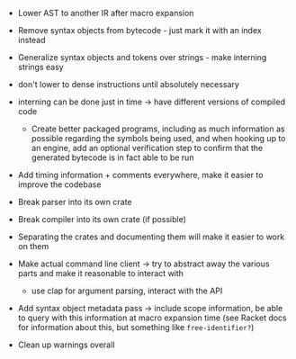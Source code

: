 * Lower AST to another IR after macro expansion
* Remove syntax objects from bytecode - just mark it with an index instead
* Generalize syntax objects and tokens over strings - make interning strings easy


* don't lower to dense instructions until absolutely necessary
* interning can be done just in time -> have different versions of compiled code
  * Create better packaged programs, including as much information as possible regarding the symbols being used, and when hooking up to an engine, add an optional verification step to confirm that the generated bytecode is in fact able to be run
* Add timing information + comments everywhere, make it easier to improve the codebase

* Break parser into its own crate
* Break compiler into its own crate (if possible)
* Separating the crates and documenting them will make it easier to work on them


* Make actual command line client -> try to abstract away the various parts and make it reasonable to interact with
  * use clap for argument parsing, interact with the API 

* Add syntax object metadata pass -> include scope information, be able to query with this information at macro expansion time (see Racket docs for information about this, but something like `free-identifier?`)

* Clean up warnings overall